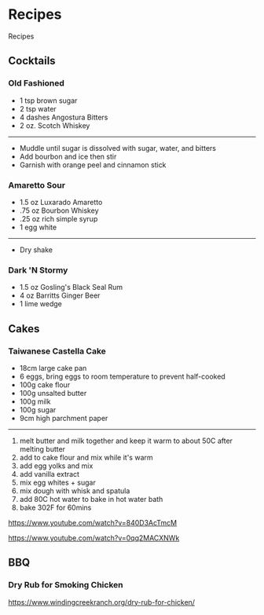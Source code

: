 # Recipes
Recipes

## Cocktails
### Old Fashioned
- 1 tsp brown sugar
- 2 tsp water
- 4 dashes Angostura Bitters
- 2 oz. Scotch Whiskey
-----
- Muddle until sugar is dissolved with sugar, water, and bitters
- Add bourbon and ice then stir
- Garnish with orange peel and cinnamon stick
### Amaretto Sour
- 1.5 oz Luxarado Amaretto
- .75 oz Bourbon Whiskey
- .25 oz rich simple syrup
- 1 egg white
-----
- Dry shake
### Dark 'N Stormy
- 1.5 oz Gosling's Black Seal Rum
- 4 oz Barritts Ginger Beer
- 1 lime wedge

## Cakes
### Taiwanese Castella Cake
- 18cm large cake pan
- 6 eggs, bring eggs to room temperature to prevent half-cooked
- 100g cake flour
- 100g unsalted butter
- 100g milk
- 100g sugar
- 9cm high parchment paper
-----
1. melt butter and milk together and keep it warm to about 50C after melting butter
2. add to cake flour and mix while it's warm
3. add egg yolks and mix
4. add vanilla extract
5. mix egg whites + sugar
6. mix dough with whisk and spatula
7. add 80C hot water to bake in hot water bath
8. bake 302F for 60mins

https://www.youtube.com/watch?v=840D3AcTmcM

https://www.youtube.com/watch?v=0qq2MACXNWk

## BBQ
### Dry Rub for Smoking Chicken
https://www.windingcreekranch.org/dry-rub-for-chicken/
